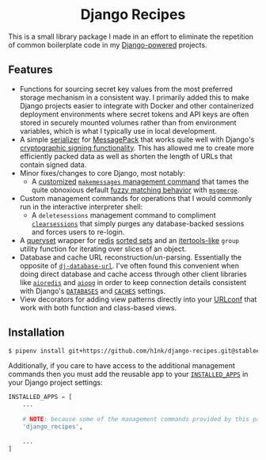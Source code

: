 <div align="center">

# Django Recipes

</div>

This is a small library package I made in an effort to eliminate the repetition of common boilerplate code in my [Django-powered](https://www.djangoproject.com/) projects.

## Features

- Functions for sourcing secret key values from the most preferred storage mechanism in a consistent way. I primarily added this to make Django projects easier to integrate with Docker and other containerized deployment environments where secret tokens and API keys are often stored in securely mounted volumes rather than from environment variables, which is what I typically use in local development.
- A simple [serializer](https://docs.djangoproject.com/en/stable/topics/serialization/) for [MessagePack](https://msgpack.org/) that works quite well with Django's [cryptographic signing functionality](https://docs.djangoproject.com/en/stable/topics/signing/). This has allowed me to create more efficiently packed data as well as shorten the length of URLs that contain signed data.
- Minor fixes/changes to core Django, most notably:
    - A [customized](https://docs.djangoproject.com/en/stable/topics/i18n/translation/#customizing-makemessages) [`makemessages` management command](https://docs.djangoproject.com/en/stable/ref/django-admin/#django-admin-makemessages) that tames the quite obnoxious default [fuzzy matching behavior](https://code.djangoproject.com/ticket/10852) with [`msgmerge`](https://www.gnu.org/software/gettext/manual/html_node/msgmerge-Invocation.html).
- Custom management commands for operations that I would commonly run in the interactive interpreter shell:
    - A `deletesessions` management command to compliment [`clearsessions`](https://docs.djangoproject.com/en/stable/ref/django-admin/#clearsessions) that simply purges any database-backed sessions and forces users to re-login.
- A [queryset](https://docs.djangoproject.com/en/stable/ref/models/querysets/) wrapper for [redis](https://redis.io/) [sorted sets](https://redis.io/topics/data-types#sorted-sets) and an [itertools-like](https://docs.python.org/3/library/itertools.html) `group` utility function for iterating over slices of an object.
- Database and cache URL reconstruction/un-parsing. Essentially the opposite of [`dj-database-url`](https://github.com/jacobian/dj-database-url). I've often found this convenient when doing direct database and cache access through other client libraries like [`aioredis`](https://github.com/aio-libs/aioredis) and [`aiopg`](https://github.com/aio-libs/aiopg) in order to keep connection details consistent with Django's [`DATABASES`](https://docs.djangoproject.com/en/stable/ref/settings/#databases) and [`CACHES`](https://docs.djangoproject.com/en/stable/ref/settings/#std:setting-CACHES) settings.
- View decorators for adding view patterns directly into your [URLconf](https://docs.djangoproject.com/en/stable/topics/http/urls/) that work with both function and class-based views.

## Installation

```bash
$ pipenv install git+https://github.com/h1nk/django-recipes.git@stable#egg=django-recipes.git
```

Additionally, if you care to have access to the additional management commands then you must add the reusable app to your [`INSTALLED_APPS`](https://docs.djangoproject.com/en/stable/ref/settings/#installed-apps) in your Django project settings:

```python
INSTALLED_APPS = [
    ...
    
    # NOTE: because some of the management commands provided by this package override default django-admin commands you must insert the entry above Django's own apps
    'django_recipes',
    
    ...
]
```